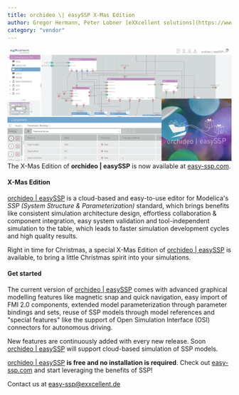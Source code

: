 ```yaml
---
title: orchideo \| easySSP X-Mas Edition
author: Gregor Hermann, Peter Lobner [eXXcellent solutions](https://www.exxcellent.de/)
category: "vendor"
---
```

![alt text](easySSP-newsletter.png 'orchideo | easySSP X-Mas Edition')
The X-Mas Edition of **orchideo | easySSP** is now available at [easy-ssp.com](https://easy-ssp.com). 

#### X-Mas Edition

[orchideo | easySSP](https://easy-ssp.com) is a cloud-based and easy-to-use editor for Modelica's *SSP (System Structure & Parameterization)* standard, which brings benefits like consistent simulation architecture design, effortless collaboration & component integration, easy system validation and tool-independent simulation to the table, which leads to faster simulation development cycles and high quality results.

Right in time for Christmas, a special X-Mas Edition of [orchideo | easySSP](https://easy-ssp.com) is available, to bring a little Christmas spirit into your simulations. 


#### Get started

The current version of [orchideo | easySSP](https://easy-ssp.com) comes with advanced graphical modelling features like magnetic snap and quick navigation, easy import of FMI 2.0 components, extended model parameterization through parameter bindings and sets, reuse of SSP models through model references and "special features" like the support of Open Simulation Interface (OSI) connectors for autonomous driving.

New features are continuously added with every new release. Soon [orchideo | easySSP](https://easy-ssp.com) will support cloud-based simulation of SSP models. 

[orchideo | easySSP](https://easy-ssp.com) **is free and no installation is required**. Check out [easy-ssp.com](https://easy-ssp.com) and start leveraging the benefits of SSP!

Contact us at [easy-ssp@exxcellent.de](mailto:easy-ssp@exxcellent.de)
